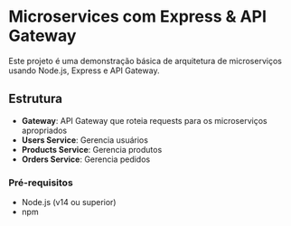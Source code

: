 # Microservices com Express & API Gateway

Este projeto é uma demonstração básica de arquitetura de microserviços usando Node.js, Express e API Gateway.

## Estrutura

- **Gateway**: API Gateway que roteia requests para os microserviços apropriados
- **Users Service**: Gerencia usuários
- **Products Service**: Gerencia produtos  
- **Orders Service**: Gerencia pedidos

### Pré-requisitos
- Node.js (v14 ou superior)
- npm
